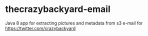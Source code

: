 # thecrazybackyard-email
Java 8 app for extracting pictures and metadata from s3 e-mail for https://twitter.com/crazybackyard
